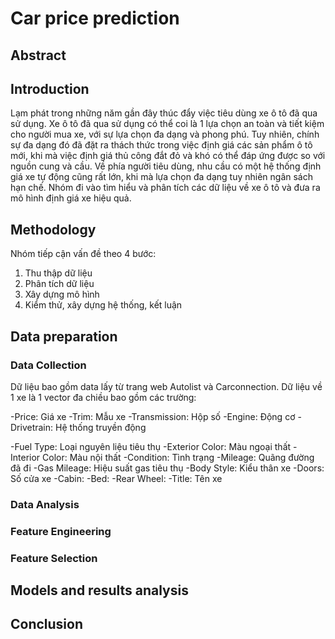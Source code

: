 # Car price prediction
## Abstract
<!-- The recent market witnessed an increasing demand for pre-owned cars due to high inflation. People are seeing used automobiles as a viable options in terms of cost and quality. However, there are a diverse selections of brands and models for the prospect buyers to choose from that hinders their ability to make a timely and decisive decision. Meanwhile, it is a demanding task to find and select the suitable model that within the budget. Consequently, buyers need the advent of new tools to help them estimate possible price of car based on known contexts. This reports present analysis steps on car data and provide solutions for car price prediction.  -->

## Introduction
<!-- Car price prediction is an example of multivariate regression problem where several context is examined to produce an estimate of the car monetary value. -->
Lạm phát trong những năm gần đây thúc đẩy việc tiêu dùng xe ô tô đã qua sử dụng. Xe ô tô đã qua sử dụng có thể coi là 1 lựa chọn an toàn và tiết kiệm cho người mua xe, với sự lựa chọn đa dạng và phong phú. Tuy nhiên, chính sự đa dạng đó đã đặt ra thách thức trong việc định giá các sản phẩm ô tô mới, khi mà việc định giá thủ công đắt đỏ và khó có thể đáp ứng được so với nguồn cung và cầu. Về phía người tiêu dùng, nhu cầu có một hệ thống định giá xe tự động cũng rất lớn, khi mà lựa chọn đa dạng tuy nhiên ngân sách hạn chế. Nhóm đi vào tìm hiểu và phân tích các dữ liệu về xe ô tô và đưa ra mô hình định giá xe hiệu quả.
## Methodology
Nhóm tiếp cận vấn đề theo 4 bước: 

1. Thu thập dữ liệu
2. Phân tích dữ liệu
3. Xây dựng mô hình
4. Kiểm thử, xây dựng hệ thống, kết luận

## Data preparation
### Data Collection
<!-- We have collected data from online car listings Autolist and Carconnection. Our data is based on the available inventory during the period of 12/12/2023 to 14/12/2023. The data includes:
'Price', 'Trim', 'Transmission', 'Engine', 'Drivetrain', 'VIN',
'Fuel Type', 'Exterior Color', 'Interior Color', 'Condition', 'Mileage',
'Gas Mileage', 'Body Style', 'Doors', 'Cabin', 'Bed', 'Rear Wheel',
'Title' -->
Dữ liệu bao gồm data lấy từ trang web Autolist và Carconnection. Dữ liệu về 1 xe là 1 vector đa chiều bao gồm các trường:

-Price: Giá xe
-Trim: Mẫu xe
-Transmission: Hộp số
-Engine: Động cơ
-Drivetrain: Hệ thống truyền động
<!-- -VIN: ID của xe -->
-Fuel Type: Loại nguyên liệu tiêu thụ
-Exterior Color: Màu ngoại thất
-Interior Color: Màu nội thất
-Condition: Tình trạng
-Mileage: Quãng đường đã đi
-Gas Mileage: Hiệu suất gas tiêu thụ
-Body Style: Kiểu thân xe
-Doors: Số cửa xe
-Cabin: 
-Bed:
-Rear Wheel: 
-Title: Tên xe

### Data Analysis
### Feature Engineering
### Feature Selection
## Models and results analysis
## Conclusion
